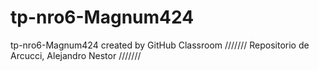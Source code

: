 # tp-nro6-Magnum424
tp-nro6-Magnum424 created by GitHub Classroom
///////
Repositorio de Arcucci, Alejandro Nestor
///////
